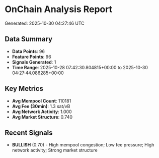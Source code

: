 # OnChain Analysis Report
Generated: 2025-10-30 04:27:46 UTC

## Data Summary
- **Data Points**: 96
- **Feature Points**: 96
- **Signals Generated**: 1
- **Time Range**: 2025-10-28 07:42:30.804815+00:00 to 2025-10-30 04:27:44.086285+00:00

## Key Metrics
- **Avg Mempool Count**: 110181
- **Avg Fee (30min)**: 1.3 sat/vB
- **Avg Network Activity**: 1.000
- **Avg Market Structure**: 0.740

## Recent Signals
- **BULLISH** (0.70) - High mempool congestion; Low fee pressure; High network activity; Strong market structure
